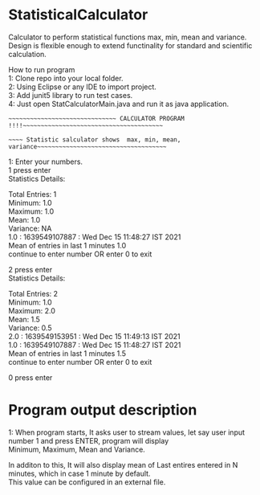 # StatisticalCalculator
Calculator to perform statistical functions  max, min, mean and variance.  
Design is flexible enough to extend functinality for standard and scientific calculation.  

How to run program    
1: Clone repo into your local folder.   
2: Using Eclipse or any IDE to import project.   
3: Add junit5 library to run test cases.   
4: Just open StatCalculatorMain.java and run it as java application.   

~~~~~~~~~~~~~~~~~~~~~~~~~~~~~~~~~~~~~~~~~~~~~~~~~~~~~~~~~~~~~~~~~~~~~~~~~~~~~~~~~~~~~~~~~~~~~   
~~~~~~~~~~~~~~~~~~~~~~~~~~~~~~ CALCULATOR PROGRAM !!!!~~~~~~~~~~~~~~~~~~~~~~~~~~~~~~~~~~~~~~~   
~~~~~~~~~~~~~~~~~~~~~~~~~~~~~~~~~~~~~~~~~~~~~~~~~~~~~~~~~~~~~~~~~~~~~~~~~~~~~~~~~~~~~~~~~~~~~   
~~~~ Basic Statistic calculator program developed by Lokendra Rawat ~~~~~~~~~~~~~~~~~~~~~~~~~   
~~~~ Statistic salculator shows  max, min, mean, variance~~~~~~~~~~~~~~~~~~~~~~~~~~~~~~~~~~~~   
~~~~~~~~~~~~~~~~~~~~~~~~~~~~~~~~~~~~~~~~~~~~~~~~~~~~~~~~~~~~~~~~~~~~~~~~~~~~~~~~~~~~~~~~~~~~~   


1: Enter your numbers.   
1 press enter   
Statistics Details:  

   Total Entries:   1  
   Minimum:         1.0  
   Maximum:         1.0  
   Mean:            1.0  
   Variance:        NA  
1.0  :  1639549107887  :  Wed Dec 15 11:48:27 IST 2021  
Mean of entries in last 1 minutes  1.0  
continue to enter number OR enter 0 to exit  

2 press enter  
Statistics Details:  

   Total Entries:   2  
   Minimum:         1.0  
   Maximum:         2.0  
   Mean:            1.5  
   Variance:        0.5  
2.0  :  1639549153951  :  Wed Dec 15 11:49:13 IST 2021  
1.0  :  1639549107887  :  Wed Dec 15 11:48:27 IST 2021  
Mean of entries in last 1 minutes  1.5  
continue to enter number OR enter 0 to exit  

0 press enter  

# Program output description  
1: When program starts, It asks user to stream values, let say user input number 1 and press ENTER, program will display  
   Minimum, Maximum, Mean and Variance.  
   
   In additon to this, It will also display mean of Last entires entered in N minutes, which in case 1 minute by default.  
   This value can be configured in an external file.  


